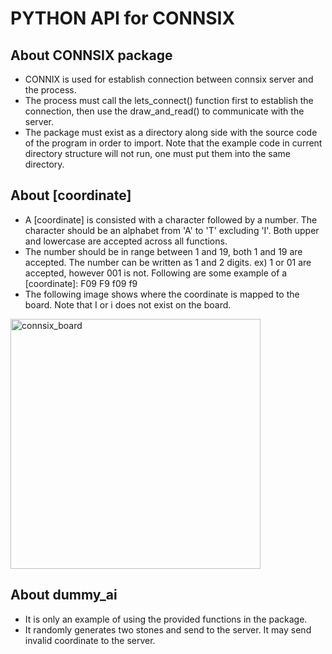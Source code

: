 # PYTHON API for CONNSIX

## About CONNSIX package
* CONNIX is used for establish connection between connsix server and the process. 
* The process must call the lets_connect() function first to establish the connection, then use the draw_and_read() to communicate with the server. 
* The package must exist as a directory along side with the source code of the program in order to import. Note that the example code in current directory structure will not run, one must put them into the same directory.


## About [coordinate]
* A [coordinate] is consisted with a character followed by a number. The character should be an alphabet from 'A' to 'T' excluding 'I'. Both upper and lowercase are accepted across all functions.
* The number should be in range between 1 and 19, both 1 and 19 are accepted. The number can be written as 1 and 2 digits. ex) 1 or 01 are accepted, however 001 is not. Following are some example of a [coordinate]:
	F09
	F9
	f09
	f9
* The following image shows where the coordinate is mapped to the board. Note that I or i does not exist on the board.
<img width="400" alt="connsix_board" src="https://user-images.githubusercontent.com/36878832/136660098-0283f97a-a7ca-466e-bcb2-dd87aa4bdb24.png">


## About dummy_ai
* It is only an example of using the provided functions in the package.
* It randomly generates two stones and send to the server. It may send invalid coordinate to the server.
